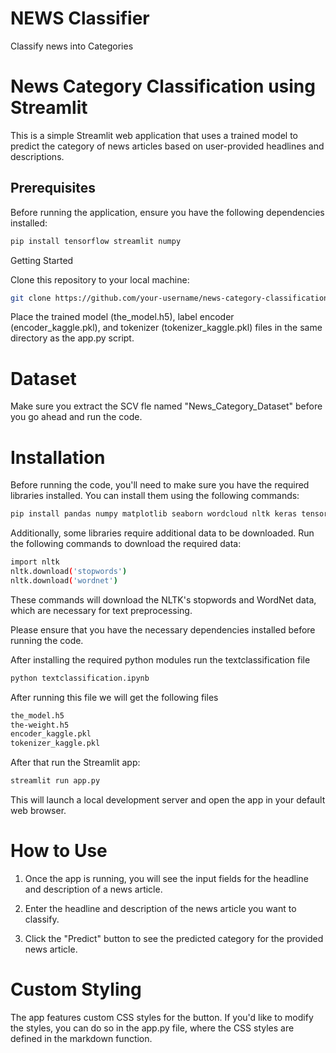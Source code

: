 # NEWS Classifier
 Classify news into Categories
 
# News Category Classification using Streamlit

This is a simple Streamlit web application that uses a trained model to predict the category of news articles based on user-provided headlines and descriptions.

## Prerequisites

Before running the application, ensure you have the following dependencies installed:

```bash
pip install tensorflow streamlit numpy
```
Getting Started

Clone this repository to your local machine:

```bash
git clone https://github.com/your-username/news-category-classification.git
```
Place the trained model (the_model.h5), label encoder (encoder_kaggle.pkl), and tokenizer (tokenizer_kaggle.pkl) files in the same directory as the app.py script.

# Dataset
Make sure you extract the SCV fle named  "News_Category_Dataset" before you go ahead and run the code. 

# Installation

Before running the code, you'll need to make sure you have the required libraries installed. You can install them using the following commands:

```bash
pip install pandas numpy matplotlib seaborn wordcloud nltk keras tensorflow
```
Additionally, some libraries require additional data to be downloaded. Run the following commands to download the required data:

```bash
import nltk
nltk.download('stopwords')
nltk.download('wordnet')
```
These commands will download the NLTK's stopwords and WordNet data, which are necessary for text preprocessing.

Please ensure that you have the necessary dependencies installed before running the code.

After installing the required python modules run the textclassification file
```bash
python textclassification.ipynb
```
After running this file we will get the following files
```bash
the_model.h5
the-weight.h5
encoder_kaggle.pkl
tokenizer_kaggle.pkl
```

After that run the Streamlit app:

```bash
streamlit run app.py
```
This will launch a local development server and open the app in your default web browser.

# How to Use

1. Once the app is running, you will see the input fields for the headline and description of a news article.

2. Enter the headline and description of the news article you want to classify.

3. Click the "Predict" button to see the predicted category for the provided news article.

# Custom Styling
The app features custom CSS styles for the button. If you'd like to modify the styles, you can do so in the app.py file, where the CSS styles are defined in the markdown function.
